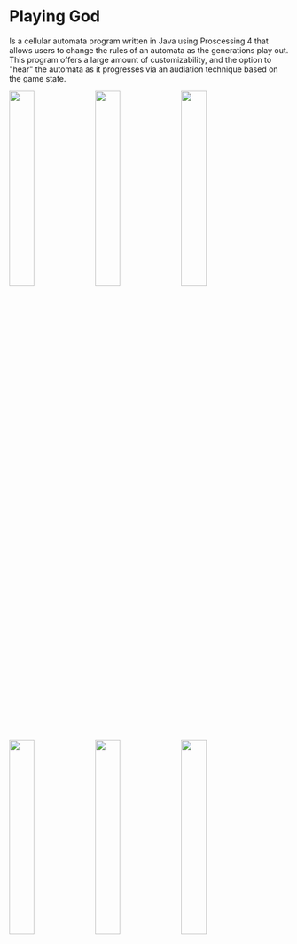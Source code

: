# Playing God
Is a cellular automata program written in Java using Proscessing 4 that allows users to change the rules of an automata as the generations play out. This program offers a large amount of customizability, and the option to "hear" the automata as it progresses via an audiation technique based on the game state.

<img src="https://github.com/varphi-online/conway/assets/160203809/498b45a4-2b67-4742-880c-5720c7f596a2" width="30%"></img> <img src="https://github.com/varphi-online/conway/assets/160203809/8c0e25c1-d760-4618-a72b-4dce2059f29b" width="30%"></img> <img src="https://github.com/varphi-online/conway/assets/160203809/8aa04195-97a0-45e1-8632-e365d55a3a1f" width="30%"></img> <img src="https://github.com/varphi-online/conway/assets/160203809/d2695288-3221-470c-82a6-c2b8578b87dc" width="30%"></img> <img src="https://github.com/varphi-online/conway/assets/160203809/dcdb330d-931b-4e33-93dc-441b8cf5a332" width="30%"></img> <img src="https://github.com/varphi-online/conway/assets/160203809/199ba9ce-de58-4042-a4ec-c3e3f2199310" width="30%"></img>

